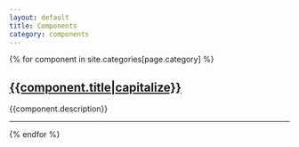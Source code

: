 ```yaml
---
layout: default
title: Components
category: components
---
```


{% for component in site.categories[page.category] %}
<div class="sg-component" id="{{component.title}}">
	<h2 class="sg-component__title"><a href="{{site.baseurl}}{{component.url}}#component-detail">{{component.title|capitalize}}</a></h2>
	{{component.description}}
</div>
<hr />
{% endfor %}
